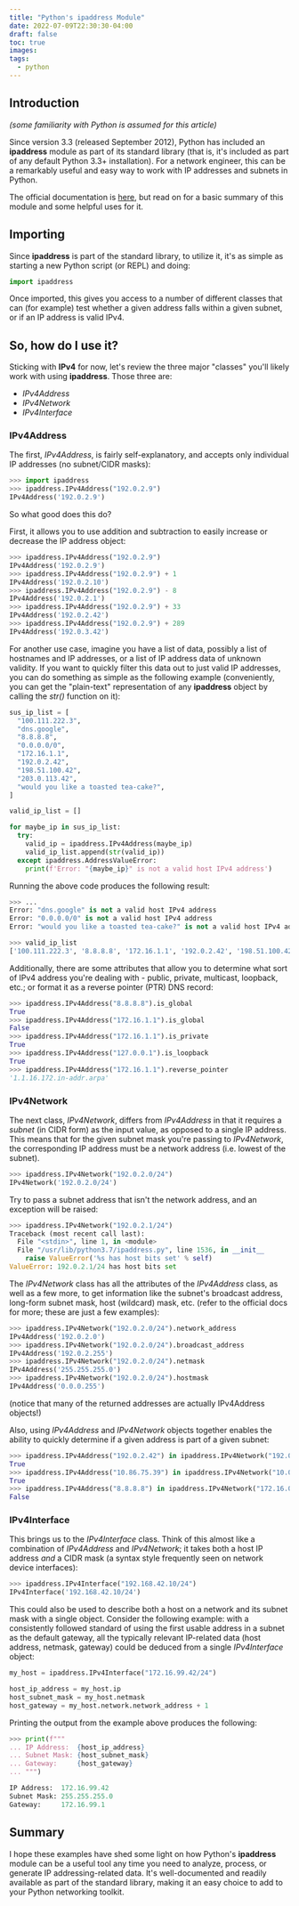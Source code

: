 ```yaml
---
title: "Python's ipaddress Module"
date: 2022-07-09T22:30:30-04:00
draft: false
toc: true
images:
tags:
  - python
---
```

## Introduction

*(some familiarity with Python is assumed for this article)*

Since version 3.3 (released September 2012), Python has included an **ipaddress** module as part of its standard library (that is, it's included as part of any default Python 3.3+ installation). For a network engineer, this can be a remarkably useful and easy way to work with IP addresses and subnets in Python.

The official documentation is [here](https://docs.python.org/3/library/ipaddress.html), but read on for a basic summary of this module and some helpful uses for it.

## Importing

Since **ipaddress** is part of the standard library, to utilize it, it's as simple as starting a new Python script (or REPL) and doing:

```python
import ipaddress
```

Once imported, this gives you access to a number of different classes that can (for example) test whether a given address falls within a given subnet, or if an IP address is valid IPv4.

## So, how do I use it?

Sticking with **IPv4** for now, let's review the three major "classes" you'll likely work with using **ipaddress**. Those three are:

- *IPv4Address*
- *IPv4Network*
- *IPv4Interface*

### IPv4Address

The first, *IPv4Address*, is fairly self-explanatory, and accepts only individual IP addresses (no subnet/CIDR masks):

```python
>>> import ipaddress
>>> ipaddress.IPv4Address("192.0.2.9")
IPv4Address('192.0.2.9')
```

So what good does this do?

First, it allows you to use addition and subtraction to easily increase or decrease the IP address object:

```python
>>> ipaddress.IPv4Address("192.0.2.9")
IPv4Address('192.0.2.9')
>>> ipaddress.IPv4Address("192.0.2.9") + 1
IPv4Address('192.0.2.10')
>>> ipaddress.IPv4Address("192.0.2.9") - 8
IPv4Address('192.0.2.1')
>>> ipaddress.IPv4Address("192.0.2.9") + 33
IPv4Address('192.0.2.42')
>>> ipaddress.IPv4Address("192.0.2.9") + 289
IPv4Address('192.0.3.42')
```

For another use case, imagine you have a list of data, possibly a list of hostnames and IP addresses, or a list of IP address data of unknown validity. If you want to quickly filter this data out to just valid IP addresses, you can do something as simple as the following example (conveniently, you can get the "plain-text" representation of any **ipaddress** object by calling the *str()* function on it):

```python
sus_ip_list = [
  "100.111.222.3",
  "dns.google",
  "8.8.8.8",
  "0.0.0.0/0",
  "172.16.1.1",
  "192.0.2.42",
  "198.51.100.42",
  "203.0.113.42",
  "would you like a toasted tea-cake?",
]

valid_ip_list = []

for maybe_ip in sus_ip_list:
  try:
    valid_ip = ipaddress.IPv4Address(maybe_ip)
    valid_ip_list.append(str(valid_ip))
  except ipaddress.AddressValueError:
    print(f'Error: "{maybe_ip}" is not a valid host IPv4 address')
```

Running the above code produces the following result:

```python
>>> ...
Error: "dns.google" is not a valid host IPv4 address
Error: "0.0.0.0/0" is not a valid host IPv4 address
Error: "would you like a toasted tea-cake?" is not a valid host IPv4 address

>>> valid_ip_list
['100.111.222.3', '8.8.8.8', '172.16.1.1', '192.0.2.42', '198.51.100.42', '203.0.113.42']
```

Additionally, there are some attributes that allow you to determine what sort of IPv4 address you're dealing with - public, private, multicast, loopback, etc.; or format it as a reverse pointer (PTR) DNS record:

```python
>>> ipaddress.IPv4Address("8.8.8.8").is_global
True
>>> ipaddress.IPv4Address("172.16.1.1").is_global
False
>>> ipaddress.IPv4Address("172.16.1.1").is_private
True
>>> ipaddress.IPv4Address("127.0.0.1").is_loopback
True
>>> ipaddress.IPv4Address("172.16.1.1").reverse_pointer
'1.1.16.172.in-addr.arpa'
```

### IPv4Network

The next class, *IPv4Network*, differs from *IPv4Address* in that it requires a *subnet* (in CIDR form) as the input value, as opposed to a single IP address. This means that for the given subnet mask you're passing to *IPv4Network*, the corresponding IP address must be a network address (i.e. lowest of the subnet).

```python
>>> ipaddress.IPv4Network("192.0.2.0/24")
IPv4Network('192.0.2.0/24')
```

Try to pass a subnet address that isn't the network address, and an exception will be raised:

```python
>>> ipaddress.IPv4Network("192.0.2.1/24")
Traceback (most recent call last):
  File "<stdin>", line 1, in <module>
  File "/usr/lib/python3.7/ipaddress.py", line 1536, in __init__
    raise ValueError('%s has host bits set' % self)
ValueError: 192.0.2.1/24 has host bits set
```

The *IPv4Network* class has all the attributes of the *IPv4Address* class, as well as a few more, to get information like the subnet's broadcast address, long-form subnet mask, host (wildcard) mask, etc. (refer to the official docs for more; these are just a few examples):

```python
>>> ipaddress.IPv4Network("192.0.2.0/24").network_address
IPv4Address('192.0.2.0')
>>> ipaddress.IPv4Network("192.0.2.0/24").broadcast_address
IPv4Address('192.0.2.255')
>>> ipaddress.IPv4Network("192.0.2.0/24").netmask
IPv4Address('255.255.255.0')
>>> ipaddress.IPv4Network("192.0.2.0/24").hostmask
IPv4Address('0.0.0.255')
```

(notice that many of the returned addresses are actually IPv4Address objects!)

Also, using *IPv4Address* and *IPv4Network* objects together enables the ability to quickly determine if a given address is part of a given subnet:

```python
>>> ipaddress.IPv4Address("192.0.2.42") in ipaddress.IPv4Network("192.0.2.0/24")
True
>>> ipaddress.IPv4Address("10.86.75.39") in ipaddress.IPv4Network("10.0.0.0/8")
True
>>> ipaddress.IPv4Address("8.8.8.8") in ipaddress.IPv4Network("172.16.0.0/16")
False
```

### IPv4Interface

This brings us to the *IPv4Interface* class. Think of this almost like a combination of *IPv4Address* and *IPv4Network*; it takes both a host IP address *and* a CIDR mask (a syntax style frequently seen on network device interfaces):

```python
>>> ipaddress.IPv4Interface("192.168.42.10/24")
IPv4Interface('192.168.42.10/24')
```

This could also be used to describe both a host on a network and its subnet mask with a single object. Consider the following example: with a consistently followed standard of using the first usable address in a subnet as the default gateway, all the typically relevant IP-related data (host address, netmask, gateway) could be deduced from a single *IPv4Interface* object:

```python
my_host = ipaddress.IPv4Interface("172.16.99.42/24")

host_ip_address = my_host.ip
host_subnet_mask = my_host.netmask
host_gateway = my_host.network.network_address + 1
```

Printing the output from the example above produces the following:

```python
>>> print(f"""
... IP Address:  {host_ip_address}
... Subnet Mask: {host_subnet_mask}
... Gateway:     {host_gateway}
... """)

IP Address:  172.16.99.42
Subnet Mask: 255.255.255.0
Gateway:     172.16.99.1
```

## Summary

I hope these examples have shed some light on how Python's **ipaddress** module can be a useful tool any time you need to analyze, process, or generate IP addressing-related data. It's well-documented and readily available as part of the standard library, making it an easy choice to add to your Python networking toolkit.
